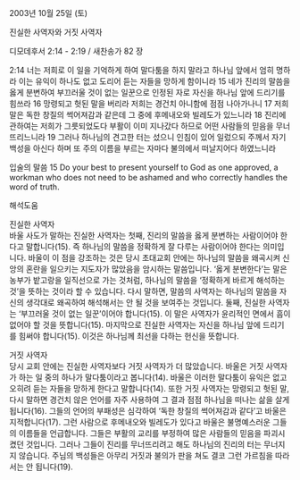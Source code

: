 2003년 10월 25일 (토)

진실한 사역자와 거짓 사역자



디모데후서 2:14 - 2:19 / 새찬송가 82 장


2:14 너는 저희로 이 일을 기억하게 하여 말다툼을 하지 말라고 하나님 앞에서 엄히 명하라 이는 유익이 하나도 없고 도리어 듣는 자들을 망하게 함이니라
15 네가 진리의 말씀을 옳게 분변하여 부끄러울 것이 없는 일꾼으로 인정된 자로 자신을 하나님 앞에 드리기를 힘쓰라
16 망령되고 헛된 말을 버리라 저희는 경건치 아니함에 점점 나아가나니
17 저희 말은 독한 창질의 썩어져감과 같은데 그 중에 후메내오와 빌레도가 있느니라
18 진리에 관하여는 저희가 그릇되었도다 부활이 이미 지나갔다 하므로 어떤 사람들의 믿음을 무너뜨리느니라
19 그러나 하나님의 견고한 터는 섰으니 인침이 있어 일렀으되 주께서 자기 백성을 아신다 하며 또 주의 이름을 부르는 자마다 불의에서 떠날지어다 하였느니라

입술의 말씀
15 Do your best to present yourself to God as one approved, a workman who does not need to be ashamed and who correctly handles the word of truth.

해석도움





진실한 사역자  
바울 사도가 말하는 진실한 사역자는 첫째, 진리의 말씀을 옳게 분변하는 사람이어야 한다고 말합니다(15). 즉 하나님의 말씀을 정확하게 잘 다루는 사람이어야 한다는 의미입니다. 바울이 이 점을 강조하는 것은 당시 초대교회 안에는 하나님의 말씀을 왜곡시켜 신앙의 혼란을 일으키는 지도자가 많았음을 암시하는 말씀입니다. ‘옳게 분변한다’는 말은 농부가 밭고랑을 일직선으로 가는 것처럼, 하나님의 말씀을 ‘정확하게 바르게 해석하는 것’을 뜻하는 것이라 할 수 있습니다. 다시 말하면, 말씀의 사역자는 하나님의 말씀을 자신의 생각대로 왜곡하여 해석해서는 안 될 것을 보여주는 것입니다. 둘째, 진실한 사역자는 ‘부끄러울 것이 없는 일꾼’이어야 합니다(15). 이 말은 사역자가 윤리적인 면에서 흠이 없어야 할 것을 뜻합니다(15). 마지막으로 진실한 사역자는 자신을 하나님 앞에 드리기를 힘써야 합니다(15). 이것은 하나님께 최선을 다하는 헌신을 뜻합니다. 

거짓 사역자  
당시 교회 안에는 진실한 사역자보다 거짓 사역자가 더 많았습니다. 바울은 거짓 사역자가 하는 일 중의 하나가 말다툼이라고 봅니다(14). 바울은 이러한 말다툼이 유익은 없고 오히려 듣는 자들을 망하게 한다고 말합니다(14). 또한 거짓 사역자는 망령되고 헛된 말, 다시 말하면 경건치 않은 언어를 자주 사용하여 그 결과 점점 하나님을 떠나는 삶을 살게 됩니다(16). 그들의 언어의 부패성은 심각하여 ‘독한 창질의 썩어져감과 같다’고 바울은 지적합니다(17). 그런 사람으로 후메내오와 빌레도가 있다고 바울은 불명예스러운 그들의 이름들을 언급합니다. 그들은 부활의 교리를 부정하여 많은 사람들의 믿음을 파괴시켰던 것입니다. 그러나 그들이 진리를 무너뜨리려고 해도 하나님의 진리의 터는 무너지지 않습니다. 주님의 백성들은 아무리 거짓과 불의가 판을 쳐도 결코 그런 가르침을 따라서는 안 됩니다(19).